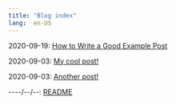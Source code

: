 ```yaml
---
title: "Blog index"
lang:  en-US
---
```

2020-09-19: [How to Write a Good Example Post](./posts/example_post.html)

2020-09-03: [My cool post!](./posts/my_cool_post.html)

2020-09-03: [Another post!](./posts/another_post.html)

----/--/--: [README](./posts/README.html)

